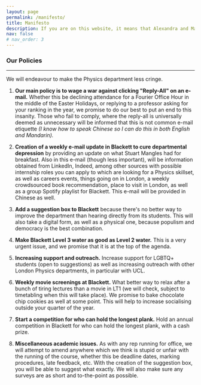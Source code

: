 ```yaml
---
layout: page
permalink: /manifesto/
title: Manifesto
description: If you are on this website, it means that Alexandra and Martin actually decided to run for Academic Representative.
nav: false
# nav_order: 3
---
```


### Our Policies
---
We will endeavour to make the Physics department less cringe.

1. **Our main policy is to wage a war against clicking "Reply-All" on an e-mail.** Whether this be declining attendance for a Fourier Office Hour in the middle of the Easter Holidays, or replying to a professor asking for your ranking in the year, we promise to do our best to put an end to this insanity. Those who fail to comply, where the reply-all is universally deemed as unnecessary will be informed that this is not common e-mail etiquette *(I know how to speak Chinese so I can do this in both English and Mandarin).*

2. **Creation of a weekly e-mail update in Blackett to cure departmental depression** by providing an update on what Stuart Mangles had for breakfast. Also in this e-mail (though less important), will be information obtained from LinkedIn, Indeed, among other sources with possible internship roles you can apply to which are looking for a Physics skillset, as well as careers events, things going on in London, a weekly crowdsourced book recommendation, place to visit in London, as well as a group Spotify playlist for Blackett. This e-mail will be provided in Chinese as well.

3. **Add a suggestion box to Blackett** because there's no better way to improve the department than hearing directly from its students. This will also take a digital form, as well as a physical one, because populism and democracy is the best combination.

4. **Make Blackett Level 3 water as good as Level 2 water.** This is a very urgent issue, and we promise that it is at the top of the agenda.

5. **Increasing support and outreach.** Increase support for LGBTQ+ students (open to suggestions) as well as increasing outreach with other London Physics departments, in particular with UCL.

6. **Weekly movie screenings at Blackett.** What better way to relax after a bunch of tiring lectures than a movie in LT1 (we will check, subject to timetabling when this will take place). We promise to bake chocolate chip cookies as well at some point. This will help to increase socialising outside your quarter of the year.

7. **Start a competition for who can hold the longest plank.** Hold an annual competition in Blackett for who can hold the longest plank, with a cash prize.

8. **Miscellaneous academic issues.** As with any rep running for office, we will attempt to amend anywhere which we think is stupid or unfair with the running of the course, whether this be deadline dates, marking procedures, late feedback, etc. With the creation of the suggestion box, you will be able to suggest what exactly. We will also make sure any surveys are as short and to-the-point as possible.